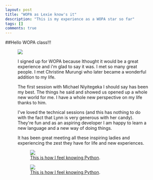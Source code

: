 ```yaml
---
layout: post
title: "WOPA as Lexie know's it"
description: "This is my experience as a WOPA star so far"
tags: []
comments: true
---
```


##Hello WOPA class!!!

<figure>
	<a href="https://s3-us-west-2.amazonaws.com/witupython/images/DSC9160-1.jpg
"><img src="https://s3-us-west-2.amazonaws.com/witupython/images/DSC9160-1.jpg
"></a>
	
I signed up for WOPA because Ithought it would be a great experience and i'm glad to say it was.
I met so many great people. I met Christine Murungi who later became a wonderful addition to my life.

The first session with Michael Niyitegeka I should say has been my best. The things he said and showed us opened up a whole new world for me. I have a whole new perspective on my life thanks to him.

I've loved the technical sessions (and this has nothing to do with the fact that Lynn is very generous with her candy). They're fun and as an aspiring developer I am happy to learn a new language and a new way of doing things.

It has been great meeting all these inspiring ladies and experiencing the zest they have for life and new experiences.

<figure>
	<a href="https://s3-us-west-2.amazonaws.com/witupython/images/image.jpg
"><img src="https://s3-us-west-2.amazonaws.com/witupython/images/image.jpg
"></a>
	<figcaption><a href="https://s3-us-west-2.amazonaws.com/witupython/images/image.jpg
" title="First Python Clas">This is how I feel knowing Python</a>.</figcaption>
</figure>

<figure>
	<a href="https://s3-us-west-2.amazonaws.com/witupython/images/python.png
"><img src="https://s3-us-west-2.amazonaws.com/witupython/images/python.png
"></a>
	<figcaption><a href="https://s3-us-west-2.amazonaws.com/witupython/images/python.png
" title="First Python Clas">This is how I feel knowing Python</a>.</figcaption>
</figure>
<figure>
	

